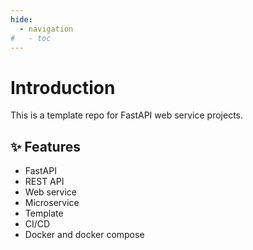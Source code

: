 ```yaml
---
hide:
  - navigation
#   - toc
---
```


# Introduction

This is a template repo for FastAPI web service projects.

## ✨ Features

- FastAPI
- REST API
- Web service
- Microservice
- Template
- CI/CD
- Docker and docker compose
